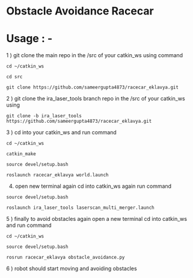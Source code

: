 # Obstacle Avoidance Racecar

# Usage : -

1 ) git clone the main repo in the /src of your catkin_ws using command

```cd ~/catkin_ws```

```cd src```


```git clone https://github.com/sameergupta4873/racecar_eklavya.git```

2 ) git clone the ira_laser_tools branch repo in the /src of your catkin_ws using

```git clone -b ira_laser_tools https://github.com/sameergupta4873/racecar_eklavya.git```

3 ) cd into your catkin_ws and run command 

```cd ~/catkin_ws```

```catkin_make```

```source devel/setup.bash```

```roslaunch racecar_eklavya world.launch```

4) open new terminal again cd into catkin_ws again run command 

```source devel/setup.bash```

```roslaunch ira_laser_tools laserscan_multi_merger.launch```

5 ) finally to avoid obstacles again open a new terminal cd into catkin_ws and run command

```cd ~/catkin_ws```

```source devel/setup.bash```

```rosrun racecar_eklavya obstacle_avoidance.py```

6 ) robot should start moving and avoiding obstacles
